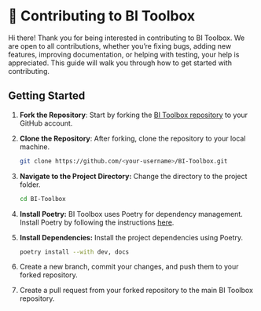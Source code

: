 # 🤝 Contributing to BI Toolbox 

Hi there! Thank you for being interested in contributing to BI Toolbox. 
We are open to all contributions, whether you’re fixing bugs, adding new features, improving documentation, or helping with testing, your help is appreciated. 
This guide will walk you through how to get started with contributing.

## Getting Started

1. **Fork the Repository**: Start by forking the [BI Toolbox repository](https://github.com/amr-sheriff/BI-Toolbox) to your GitHub account.
2. **Clone the Repository**: After forking, clone the repository to your local machine.

   ```bash
   git clone https://github.com/<your-username>/BI-Toolbox.git
    ```
3. **Navigate to the Project Directory:** Change the directory to the project folder.

   ```bash
   cd BI-Toolbox
   ```
4. **Install Poetry:** BI Toolbox uses Poetry for dependency management. Install Poetry by following the instructions [here](https://python-poetry.org/docs/).
5. **Install Dependencies:** Install the project dependencies using Poetry.

   ```bash
   poetry install --with dev, docs
   ```
6. Create a new branch, commit your changes, and push them to your forked repository.
7. Create a pull request from your forked repository to the main BI Toolbox repository.
